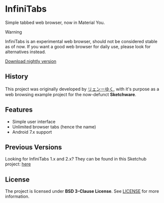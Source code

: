 # InfiniTabs
Simple tabbed web browser, now in Material You.

> [!WARNING]
> InfiniTabs is an experimental web browser, should not be considered stable as of now.
> If you want a good web browser for daily use, please look for alternatives instead.

[Download nightly version](https://nightly.link/borfei/infinitabs/workflows/android/main/app-debug.zip)

## History
This project was originally developed by [リェンーゆく](https://github.com/ryenyuku),
with it's purpose as a web browsing example project for the now-defunct **Sketchware**.

## Features
- Simple user interface
- Unlimited browser tabs (hence the name)
- Android 7.x support

## Previous Versions
Looking for InfiniTabs 1.x and 2.x? They can be found in this Sketchub project:
[here](https://web.sketchub.in/p/338)

## License
The project is licensed under **BSD 3-Clause License**. See [LICENSE](LICENSE)
for more information.